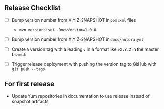 ## Release Checklist

- [ ] Bump version number from X.Y.Z-SNAPSHOT in `pom.xml` files
  - `mvn versions:set -DnewVersion=1.0.0`
- [ ] Bump version number from X.Y.Z-SNAPSHOT in `docs/antora.yml`
- [ ] Create a version tag with a leading `v` in a format like `vX.Y.Z` in the master branch
- [ ] Trigger release deployment with pushing the version tag to GitHub with `git push --tags`


## For first release

* Update Yum repositories in documentation to use release instead of snapshot artifacts


